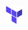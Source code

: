 <a href="https://terraform.io">
    <img src=".github/tf.png" alt="Terraform logo" title="Terraform" align="left" height="50" />
</a>
